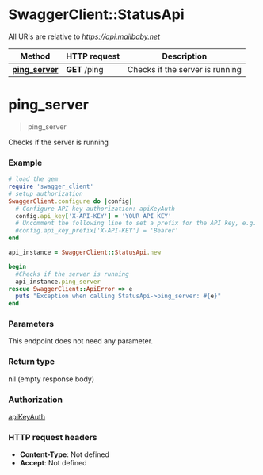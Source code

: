 # SwaggerClient::StatusApi

All URIs are relative to *https://api.mailbaby.net*

Method | HTTP request | Description
------------- | ------------- | -------------
[**ping_server**](StatusApi.md#ping_server) | **GET** /ping | Checks if the server is running

# **ping_server**
> ping_server

Checks if the server is running

### Example
```ruby
# load the gem
require 'swagger_client'
# setup authorization
SwaggerClient.configure do |config|
  # Configure API key authorization: apiKeyAuth
  config.api_key['X-API-KEY'] = 'YOUR API KEY'
  # Uncomment the following line to set a prefix for the API key, e.g. 'Bearer' (defaults to nil)
  #config.api_key_prefix['X-API-KEY'] = 'Bearer'
end

api_instance = SwaggerClient::StatusApi.new

begin
  #Checks if the server is running
  api_instance.ping_server
rescue SwaggerClient::ApiError => e
  puts "Exception when calling StatusApi->ping_server: #{e}"
end
```

### Parameters
This endpoint does not need any parameter.

### Return type

nil (empty response body)

### Authorization

[apiKeyAuth](../README.md#apiKeyAuth)

### HTTP request headers

 - **Content-Type**: Not defined
 - **Accept**: Not defined



